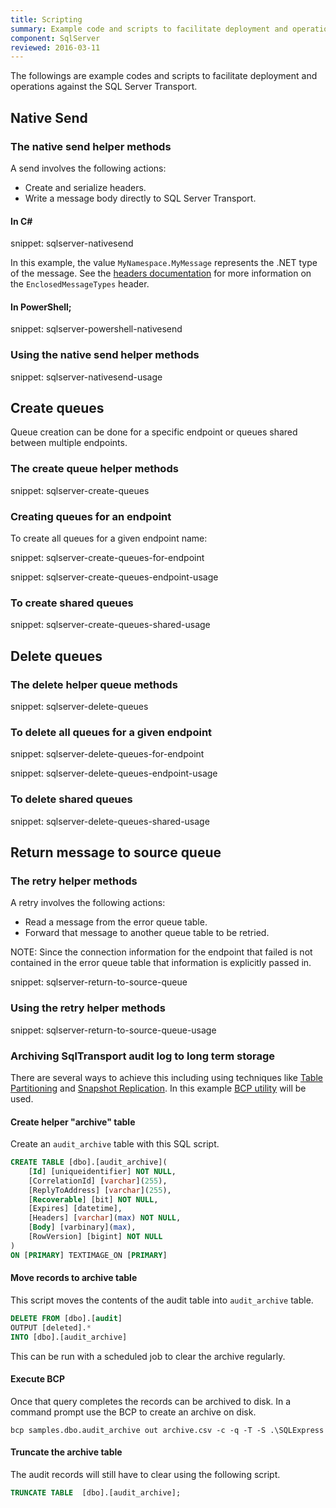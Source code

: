 ```yaml
---
title: Scripting
summary: Example code and scripts to facilitate deployment and operational actions against the SQLServer Transport.
component: SqlServer
reviewed: 2016-03-11
---
```


The followings are example codes and scripts to facilitate deployment and operations against the SQL Server Transport.


## Native Send


### The native send helper methods

A send involves the following actions:

 * Create and serialize headers.
 * Write a message body directly to SQL Server Transport.


#### In C&#35;

snippet: sqlserver-nativesend

In this example, the value `MyNamespace.MyMessage` represents the .NET type of the message. See the [headers documentation](/nservicebus/messaging/headers.md) for more information on the `EnclosedMessageTypes` header.


#### In PowerShell;

snippet: sqlserver-powershell-nativesend


### Using the native send helper methods

snippet: sqlserver-nativesend-usage


## Create queues

Queue creation can be done for a specific endpoint or queues shared between multiple endpoints.


### The create queue helper methods

snippet: sqlserver-create-queues


### Creating queues for an endpoint

To create all queues for a given endpoint name:

snippet: sqlserver-create-queues-for-endpoint

snippet: sqlserver-create-queues-endpoint-usage


### To create shared queues

snippet: sqlserver-create-queues-shared-usage


## Delete queues


### The delete helper queue methods

snippet: sqlserver-delete-queues


### To delete all queues for a given endpoint

snippet: sqlserver-delete-queues-for-endpoint

snippet: sqlserver-delete-queues-endpoint-usage


### To delete shared queues

snippet: sqlserver-delete-queues-shared-usage


## Return message to source queue


### The retry helper methods

A retry involves the following actions:

 * Read a message from the error queue table.
 * Forward that message to another queue table to be retried.

NOTE: Since the connection information for the endpoint that failed is not contained in the error queue table that information is explicitly passed in.

snippet: sqlserver-return-to-source-queue


### Using the retry helper methods

snippet: sqlserver-return-to-source-queue-usage


### Archiving SqlTransport audit log to long term storage

There are several ways to achieve this including using techniques like [Table Partitioning](https://technet.microsoft.com/en-us/library/ms188730.aspx) and [Snapshot Replication](https://docs.microsoft.com/en-us/sql/relational-databases/replication/snapshot-replication). In this example [BCP utility](https://docs.microsoft.com/en-us/sql/tools/bcp-utility) will be used.


#### Create helper "archive" table

Create an `audit_archive` table with this SQL script.

```sql
CREATE TABLE [dbo].[audit_archive](
	[Id] [uniqueidentifier] NOT NULL,
	[CorrelationId] [varchar](255),
	[ReplyToAddress] [varchar](255),
	[Recoverable] [bit] NOT NULL,
	[Expires] [datetime],
	[Headers] [varchar](max) NOT NULL,
	[Body] [varbinary](max),
	[RowVersion] [bigint] NOT NULL
) 
ON [PRIMARY] TEXTIMAGE_ON [PRIMARY]
```


#### Move records to archive table

This script moves the contents of the audit table into `audit_archive` table.

```sql
DELETE FROM [dbo].[audit]
OUTPUT [deleted].*
INTO [dbo].[audit_archive]
```

This can be run with a scheduled job to clear the archive regularly.


#### Execute BCP

Once that query completes the records can be archived to disk. In a command prompt use the BCP to create an archive on disk.

```dos
bcp samples.dbo.audit_archive out archive.csv -c -q -T -S .\SQLExpress
```


#### Truncate the archive table

The audit records will still have to clear using the following script.

```sql
TRUNCATE TABLE  [dbo].[audit_archive];
```
